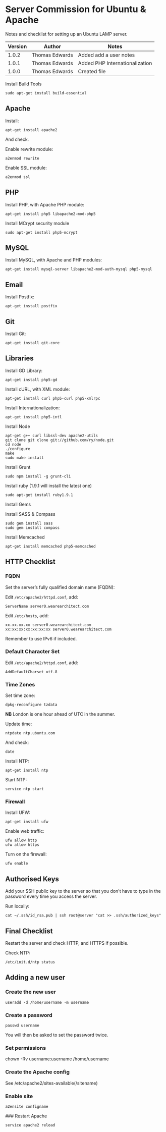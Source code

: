 # Server Commission for Ubuntu & Apache

Notes and checklist for setting up an Ubuntu LAMP server.

| Version | Author         | Notes                          |
| ------- | -------------- | ------------------------------ |
| 1.0.2   | Thomas Edwards | Added add a user notes         |
| 1.0.1   | Thomas Edwards | Added PHP Internationalization |
| 1.0.0   | Thomas Edwards | Created file                   |

Install Build Tools

~~~
sudo apt-get install build-essential
~~~

## Apache

Install:

~~~
apt-get install apache2
~~~

And check.

Enable rewrite module:

~~~
a2enmod rewrite
~~~

Enable SSL module:

~~~
a2enmod ssl
~~~

## PHP

Install PHP, with Apache PHP module:

~~~
apt-get install php5 libapache2-mod-php5
~~~

Install MCrypt security module

~~~
sudo apt-get install php5-mcrypt
~~~

## MySQL

Install MySQL, with Apache and PHP modules:

~~~
apt-get install mysql-server libapache2-mod-auth-mysql php5-mysql
~~~

## Email

Install Postfix:

~~~
apt-get install postfix
~~~

## Git

Install Git:

~~~
apt-get install git-core
~~~

## Libraries

Install GD Library:

~~~
apt-get install php5-gd
~~~

Install cURL, with XML module:

~~~
apt-get install curl php5-curl php5-xmlrpc
~~~

Install Internationalization:

~~~
apt-get install php5-intl
~~~

Install Node

~~~
apt-get g++ curl libssl-dev apache2-utils
git clone git clone git://github.com/ry/node.git
cd node
./configure
make
sudo make install
~~~

Install Grunt

~~~
sudo npm install -g grunt-cli
~~~

Install ruby (1.9.1 will install the latest one)

~~~
sudo apt-get install ruby1.9.1
~~~

Install Gems

Install SASS & Compass

~~~
sudo gem install sass
sudo gem install compass
~~~

Install Memcached

~~~
apt-get install memcached php5-memcached
~~~

## HTTP Checklist

### FQDN

Set the server’s fully qualified domain name (FQDN):

Edit `/etc/apache2/httpd.conf`, add:

~~~
ServerName server0.wearearchitect.com
~~~

Edit `/etc/hosts`, add:

~~~
xx.xx.xx.xx server0.wearearchitect.com
xx:xx:xx:xx:xx:xx:xx server0.wearearchitect.com
~~~

Remember to use IPv6 if included.

### Default Character Set

Edit `/etc/apache2/httpd.conf`, add:

~~~
AddDefaultCharset utf-8
~~~

### Time Zones

Set time zone:

~~~
dpkg-reconfigure tzdata
~~~

**NB** London is one hour ahead of UTC in the summer.

Update time:

~~~
ntpdate ntp.ubuntu.com
~~~

And check:

~~~
date
~~~

Install NTP:

~~~
apt-get install ntp
~~~

Start NTP:

~~~
service ntp start
~~~

### Firewall

Install UFW:

~~~
apt-get install ufw
~~~

Enable web traffic:

~~~
ufw allow http
ufw allow https
~~~

Turn on the firewall:

~~~
ufw enable
~~~

## Authorised Keys

Add your SSH public key to the server so that you don't have to type in the password every time you access the server.

Run locally:

~~~
cat ~/.ssh/id_rsa.pub | ssh root@server "cat >> .ssh/authorized_keys"
~~~

## Final Checklist

Restart the server and check HTTP, and HTTPS if possible.

Check NTP:

~~~
/etc/init.d/ntp status
~~~

## Adding a new user

### Create the new user

~~~
useradd -d /home/username -m username
~~~

### Create a password

~~~
passwd username
~~~

You will then be asked to set the password twice.

### Set permissions

chown -Rv username:username /home/username

### Create the Apache config

See /etc/apache2/sites-available(/sitename)

### Enable site

~~~
a2ensite configname
~~~

### Restart Apache

~~~
service apache2 reload
~~~
